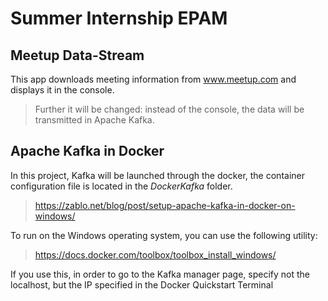 # Summer Internship EPAM
## Meetup Data-Stream
This app downloads meeting information from www.meetup.com and displays it in the console.
> Further it will be changed: instead of the console, the data will be transmitted in Apache Kafka.
## Apache Kafka in Docker
In this project, Kafka will be launched through the docker, the container configuration file is located in the *DockerKafka* folder.
> https://zablo.net/blog/post/setup-apache-kafka-in-docker-on-windows/

To run on the Windows operating system, you can use the following utility:
> https://docs.docker.com/toolbox/toolbox_install_windows/

If you use this, in order to go to the Kafka manager page, specify not the localhost, but the IP specified in the Docker Quickstart Terminal